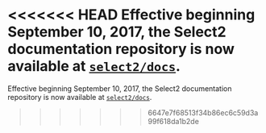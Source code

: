 <<<<<<< HEAD
Effective beginning September 10, 2017, the Select2 documentation repository is now available at [`select2/docs`](https://github.com/select2/docs).
=======
Effective beginning September 10, 2017, the Select2 documentation repository is now available at [`select2/docs`](https://github.com/select2/docs).
>>>>>>> 6647e7f68513f34b86ec6c59d3a99f618da1b2de
